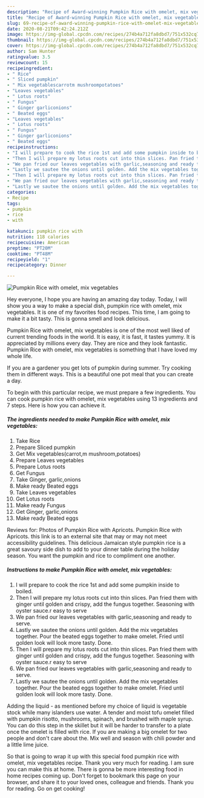 ```yaml
---
description: "Recipe of Award-winning Pumpkin Rice with omelet, mix vegetables"
title: "Recipe of Award-winning Pumpkin Rice with omelet, mix vegetables"
slug: 69-recipe-of-award-winning-pumpkin-rice-with-omelet-mix-vegetables
date: 2020-08-21T09:42:24.212Z
image: https://img-global.cpcdn.com/recipes/274b4a712fa8dbd7/751x532cq70/pumpkin-rice-with-omelet-mix-vegetables-recipe-main-photo.jpg
thumbnail: https://img-global.cpcdn.com/recipes/274b4a712fa8dbd7/751x532cq70/pumpkin-rice-with-omelet-mix-vegetables-recipe-main-photo.jpg
cover: https://img-global.cpcdn.com/recipes/274b4a712fa8dbd7/751x532cq70/pumpkin-rice-with-omelet-mix-vegetables-recipe-main-photo.jpg
author: Sam Hunter
ratingvalue: 3.5
reviewcount: 15
recipeingredient:
- " Rice"
- " Sliced pumpkin"
- " Mix vegetablescarrotm mushroompotatoes"
- "Leaves vegetables"
- " Lotus roots"
- " Fungus"
- " Ginger garliconions"
- " Beated eggs"
- "Leaves vegetables"
- " Lotus roots"
- " Fungus"
- " Ginger garliconions"
- " Beated eggs"
recipeinstructions:
- "I will prepare to cook the rice 1st and add some pumpkin inside to boiled."
- "Then I will prepare my lotus roots cut into thin slices. Pan fried them with ginger until golden and crispy, add the fungus together. Seasoning with oyster sauce.r easy to serve"
- "We pan fried our leaves vegetables with garlic,seasoning and ready to serve."
- "Lastly we sautee the onions until golden. Add the mix vegetables together. Pour the beated eggs together to make omelet. Fried until golden look will look more tasty. Done."
- "Then I will prepare my lotus roots cut into thin slices. Pan fried them with ginger until golden and crispy, add the fungus together. Seasoning with oyster sauce.r easy to serve"
- "We pan fried our leaves vegetables with garlic,seasoning and ready to serve."
- "Lastly we sautee the onions until golden. Add the mix vegetables together. Pour the beated eggs together to make omelet. Fried until golden look will look more tasty. Done."
categories:
- Recipe
tags:
- pumpkin
- rice
- with

katakunci: pumpkin rice with 
nutrition: 118 calories
recipecuisine: American
preptime: "PT20M"
cooktime: "PT48M"
recipeyield: "1"
recipecategory: Dinner

---
```



![Pumpkin Rice with omelet, mix vegetables](https://img-global.cpcdn.com/recipes/274b4a712fa8dbd7/751x532cq70/pumpkin-rice-with-omelet-mix-vegetables-recipe-main-photo.jpg)

Hey everyone, I hope you are having an amazing day today. Today, I will show you a way to make a special dish, pumpkin rice with omelet, mix vegetables. It is one of my favorites food recipes. This time, I am going to make it a bit tasty. This is gonna smell and look delicious.

Pumpkin Rice with omelet, mix vegetables is one of the most well liked of current trending foods in the world. It is easy, it is fast, it tastes yummy. It is appreciated by millions every day. They are nice and they look fantastic. Pumpkin Rice with omelet, mix vegetables is something that I have loved my whole life.

If you are a gardener you get lots of pumpkin during summer. Try cooking them in different ways. This is a beautiful one pot meal that you can create a day.


To begin with this particular recipe, we must prepare a few ingredients. You can cook pumpkin rice with omelet, mix vegetables using 13 ingredients and 7 steps. Here is how you can achieve it.

<!--inarticleads1-->

##### The ingredients needed to make Pumpkin Rice with omelet, mix vegetables:

1. Take  Rice
1. Prepare  Sliced pumpkin
1. Get  Mix vegetables(carrot,m mushroom,potatoes)
1. Prepare Leaves vegetables
1. Prepare  Lotus roots
1. Get  Fungus
1. Take  Ginger, garlic,onions
1. Make ready  Beated eggs
1. Take Leaves vegetables
1. Get  Lotus roots
1. Make ready  Fungus
1. Get  Ginger, garlic,onions
1. Make ready  Beated eggs


Reviews for: Photos of Pumpkin Rice with Apricots. Pumpkin Rice with Apricots. this link is to an external site that may or may not meet accessibility guidelines. This delicious Jamaican style pumpkin rice is a great savoury side dish to add to your dinner table during the holiday season. You want the pumpkin and rice to compliment one another. 

<!--inarticleads2-->

##### Instructions to make Pumpkin Rice with omelet, mix vegetables:

1. I will prepare to cook the rice 1st and add some pumpkin inside to boiled.
1. Then I will prepare my lotus roots cut into thin slices. Pan fried them with ginger until golden and crispy, add the fungus together. Seasoning with oyster sauce.r easy to serve
1. We pan fried our leaves vegetables with garlic,seasoning and ready to serve.
1. Lastly we sautee the onions until golden. Add the mix vegetables together. Pour the beated eggs together to make omelet. Fried until golden look will look more tasty. Done.
1. Then I will prepare my lotus roots cut into thin slices. Pan fried them with ginger until golden and crispy, add the fungus together. Seasoning with oyster sauce.r easy to serve
1. We pan fried our leaves vegetables with garlic,seasoning and ready to serve.
1. Lastly we sautee the onions until golden. Add the mix vegetables together. Pour the beated eggs together to make omelet. Fried until golden look will look more tasty. Done.


Adding the liquid - as mentioned before my choice of liquid is vegetable stock while many islanders use water. A tender and moist tofu omelet filled with pumpkin risotto, mushrooms, spinach, and brushed with maple syrup. You can do this step in the skillet but it will be harder to transfer to a plate once the omelet is filled with rice. If you are making a big omelet for two people and don&#39;t care about the. Mix well and season with chili powder and a little lime juice. 

So that is going to wrap it up with this special food pumpkin rice with omelet, mix vegetables recipe. Thank you very much for reading. I am sure you can make this at home. There is gonna be more interesting food in home recipes coming up. Don't forget to bookmark this page on your browser, and share it to your loved ones, colleague and friends. Thank you for reading. Go on get cooking!
